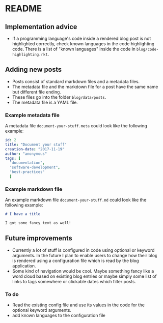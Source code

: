 # README

## Implementation advice

* If a programming language's code inside a rendered blog post is not highlighted correctly, check known languages in the code highlighting code. There is a list of "known languages" inside the code in `blog/code-highlighting.rkt`.

## Adding new posts

* Posts consist of standard markdown files and a metadata files.
* The metadata file and the markdown file for a post have the same name but different file ending.
* These files go into the folder `blog/data/posts`.
* The metadata file is a YAML file.

### Example metadata file

A metadata file `document-your-stuff.meta` could look like the following example:

``` yaml
id: 2
title: "Document your stuff"
creation-date: "2017-11-19"
author: "anonymous"
tags: [
  "documentation",
  "software-development",
  "best-practices"
  ]
```

### Example markdown file

An example markdown file `document-your-stuff.md` could look like the following example:

``` markdown
# I have a title

I got some fancy text as well!
```

## Future improvements

* Currently a lot of stuff is configured in code using optional or keyword arguments. In the future I plan to enable users to change how their blog is rendered using a configuration file which is read by the blog application.
* Some kind of navigation would be cool. Maybe something fancy like a word cloud based on existing blog entries or maybe simply some list of links to tags somewhere or clickable dates which filter posts.

### To do

* Read the existing config file and use its values in the code for the optional keyword arguments.
* add known languages to the configuration file
